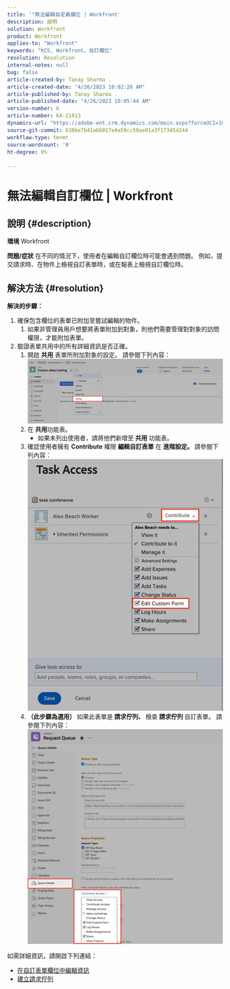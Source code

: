 ```yaml
---
title: '"無法編輯自定義欄位 | Workfront'
description: 說明
solution: Workfront
product: Workfront
applies-to: "Workfront"
keywords: "KCS, Workfront，自訂欄位"
resolution: Resolution
internal-notes: null
bug: false
article-created-by: Tanay Sharma .
article-created-date: "4/26/2023 10:02:26 AM"
article-published-by: Tanay Sharma .
article-published-date: "4/26/2023 10:05:44 AM"
version-number: 6
article-number: KA-21913
dynamics-url: "https://adobe-ent.crm.dynamics.com/main.aspx?forceUCI=1&pagetype=entityrecord&etn=knowledgearticle&id=fbf2746c-19e4-ed11-a7c7-6045bd0061cb"
source-git-commit: 638be7b41ab6017e4a59cc58ae01a3f17345d244
workflow-type: tm+mt
source-wordcount: '0'
ht-degree: 0%

---
```


# 無法編輯自訂欄位 | Workfront

## 說明 {#description}

<b>環境</b>
Workfront


<b>問題/症狀</b>
在不同的情況下，使用者在編輯自訂欄位時可能會遇到問題。 例如，提交請求時、在物件上檢視自訂表單時，或在報表上檢視自訂欄位時。


## 解決方法 {#resolution}

<b>解決的步驟：</b>
1. 確保包含欄位的表單已附加至嘗試編輯的物件。
   1. 如果非管理員用戶想要將表單附加到對象，則他們需要管理對對象的訪問權限，才能附加表單。
2. 驗證表單共用中的所有詳細資訊是否正確。
   1. 開啟 <b>共用</b> 表單所附加對象的設定。 請參閱下列內容：![](assets/d4ce1013-76e3-ed11-a7c7-6045bd006704.png)
   2. 在 <b>共用</b>功能表。
      - 如果未列出使用者，請將他們新增至 <b>共用</b> 功能表。
   3. 確認使用者擁有 <b>Contribute</b> 權限 <b>編輯自訂表單</b> 在 <b>進階設定。 </b>請參閱下列內容：![](assets/469b16e9-75e3-ed11-a7c7-6045bd006704.png)
   4. <b>（此步驟為選用） </b>如果此表單是<b> 請求佇列、 </b>檢查<b> 請求佇列 </b>自訂表單。 請參閱下列內容：![](assets/5104626f-75e3-ed11-a7c7-6045bd006704.png)




如需詳細資訊，請開啟下列連結：

- [在自訂表單欄位中編輯資訊](https://experienceleague.adobe.com/docs/workfront/using/basics/work-with-custom-forms/edit-custom-forms.html?lang=en)
- [建立請求佇列](https://experienceleague.adobe.com/docs/workfront/using/manage-work/requests/create-and-manage-request-queues/create-request-queue.html?lang=en)

